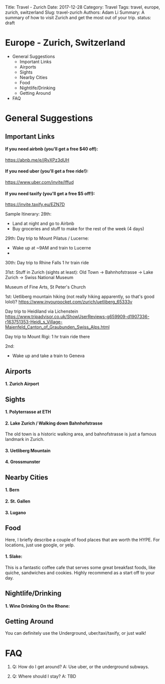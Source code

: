 Title: Travel - Zurich
Date: 2017-12-28
Category: Travel
Tags: travel, europe, zurich, switzerland
Slug: travel-zurich
Authors: Adam Li
Summary: A summary of how to visit Zurich and get the most out of your trip.
status: draft

# Europe - Zurich, Switzerland
<!-- MarkdownTOC -->

- General Suggestions
    - Important Links
    - Airports
    - Sights
    - Nearby Cities
    - Food
    - Nightlife/Drinking
    - Getting Around
- FAQ

<!-- /MarkdownTOC -->

# General Suggestions

## Important Links
#### If you need airbnb (you'll get a free $40 off):
<a href="https://abnb.me/e/jRvXPz3dUH">https://abnb.me/e/jRvXPz3dUH</a>
#### If you need uber (you'll get a free ride!):
<a href="https://www.uber.com/invite/lffud">https://www.uber.com/invite/lffud</a>
#### If you need taxify (you'll get a free $5 off!):
<a href="https://invite.taxify.eu/EZN7D">https://invite.taxify.eu/EZN7D</a>

Sample Itinerary:
28th:
- Land at night and go to Airbnb
- Buy groceries and stuff to make for the rest of the week (4 days)

29th:
Day trip to Mount Pilatus / Lucerne:
- Wake up at ~9AM and train to Lucerne
- 

30th:
Day trip to Rhine Falls
1 hr train ride


31st:
Stuff in Zurich (sights at least):
Old Town -> Bahnhofstrasse -> Lake Zurich -> Swiss National Museum

Museum of Fine Arts, St Peter's Church

1st:
Uetliberg mountain hiking (not really hiking apparently, so that's good lolol)?
https://www.inyourpocket.com/zurich/uetliberg_65333v

Day trip to Heidiland via Lichenstein
https://www.tripadvisor.co.uk/ShowUserReviews-g659909-d1907336-r163751353-Heidi_s_Village-Maienfeld_Canton_of_Graubunden_Swiss_Alps.html

Day trip to Mount Rigi:
1 hr train ride there

2nd:
- Wake up and take a train to Geneva

## Airports
#### 1. Zurich Airport


## Sights
#### 1. Polyterrasse at ETH

#### 2. Lake Zurich / Walking down Bahnhofstrasse
The old town is a historic walking area, and bahnofstrasse is just a famous landmark in Zurich.

#### 3. Uetliberg Mountain

#### 4. Grossmunster

## Nearby Cities
#### 1. Bern

#### 2. St. Gallen

#### 3. Lugano


## Food
Here, I briefly describe a couple of food places that are worth the HYPE. For locations, just use google, or yelp.

#### 1. Slake:
This is a fantastic coffee cafe that serves some great breakfast foods, like quiche, sandwiches and cookies. Highly recommend as a start off to your day.

 

## Nightlife/Drinking
#### 1. Wine Drinking On the Rhone:


## Getting Around
You can definitely use the Underground, uber/taxi/taxify, or just walk!

# FAQ
1. Q: How do I get around?
A: Use uber, or the underground subways.

2. Q: Where should I stay?
A: TBD